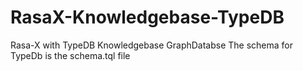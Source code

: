 # RasaX-Knowledgebase-TypeDB
Rasa-X with TypeDB Knowledgebase GraphDatabse
The schema for TypeDb is the schema.tql file 
